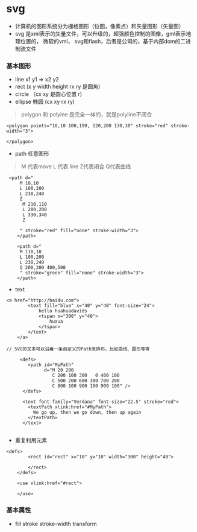 # svg
- 计算机的图形系统分为栅格图形（位图，像素点）和矢量图形（矢量图）
- svg 是xml表示的矢量文件，可以升级的，超强颜色控制的图像，gml表示地理位置的， 微软的vml，
svg和flash，后者是公司的，基于内部dom的二进制流文件


### 基本图形 
- line x1 y1 => x2 y2 
- rect (x y width height rx ry 是圆角)
- circle （cx xy 是圆心位置 r) 
- ellipse 椭圆 (cx xy rx ry)
> polygon 和 polyine 是完全一样的，就是polyline不闭合
```
<polygon points="10,10 100,199, 120,200 130,30" stroke="red" stroke-width="3">

</polygon>
```
- path 任意图形 
> M 代表move L 代表 line Z代表闭合 Q代表曲线 
```
 <path d="
     M 10,10
     L 100,200
     L 230,240
     Z
      M 210,110
      L 200,200
      L 330,340
      Z

     " stroke="red" fill="none" stroke-width="3">
    </path>

    <path d="
     M 110,10
     L 100,200
     L 230,240
     Q 200,300 400,500
     " stroke="green" fill="none" stroke-width="3">
    </path>

```
- text
```
<a href="http://baidu.com">
        <text fill="blue" x="40" y="40" font-size="24">
            hello huahuadavids
            <tspan x="300" y="40">
                huaua
            </tspan>
        </text>
    </a>
    
// SVG的文本可以沿着一条自定义的Path来排布，比如曲线、圆形等等 

     <defs>
        <path id="MyPath"
              d="M 20 200
                 C 200 100 300   0 400 100
                 C 500 200 600 300 700 200
                 C 800 100 900 100 900 100" />
      </defs>
      
      <text font-family="Verdana" font-size="22.5" stroke="red">
        <textPath xlink:href="#MyPath">
          We go up, then we go down, then up again
        </textPath>
      </text>
    
```
- 重复利用元素
```
<defs>
        <rect id="rect" x="10" y="10" width="300" height="40">

        </rect>
    </defs>

    <use xlink:href="#rect">

    </use>
```



### 基本属性
- fill stroke stroke-width transform 
